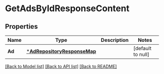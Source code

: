 # GetAdsByIdResponseContent

## Properties
Name | Type | Description | Notes
------------ | ------------- | ------------- | -------------
**Ad** | [***AdRepositoryResponseMap**](AdRepositoryResponseMap.md) |  | [default to null]

[[Back to Model list]](../README.md#documentation-for-models) [[Back to API list]](../README.md#documentation-for-api-endpoints) [[Back to README]](../README.md)

